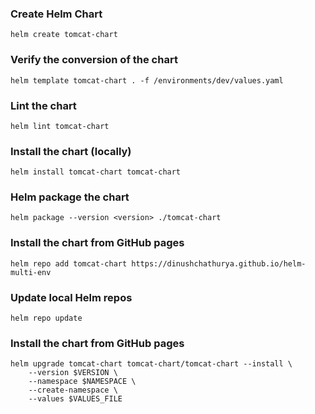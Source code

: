 ### Create Helm Chart

```
helm create tomcat-chart
```

### Verify the conversion of the chart

```
helm template tomcat-chart . -f /environments/dev/values.yaml
```

### Lint the chart

```
helm lint tomcat-chart
```

### Install the chart (locally)

```
helm install tomcat-chart tomcat-chart
```

### Helm package the chart

```
helm package --version <version> ./tomcat-chart
```

### Install the chart from GitHub pages

``` 
helm repo add tomcat-chart https://dinushchathurya.github.io/helm-multi-env
```

### Update local Helm repos

```
helm repo update
```

### Install the chart from GitHub pages

```
helm upgrade tomcat-chart tomcat-chart/tomcat-chart --install \
    --version $VERSION \
    --namespace $NAMESPACE \
    --create-namespace \
    --values $VALUES_FILE
```
